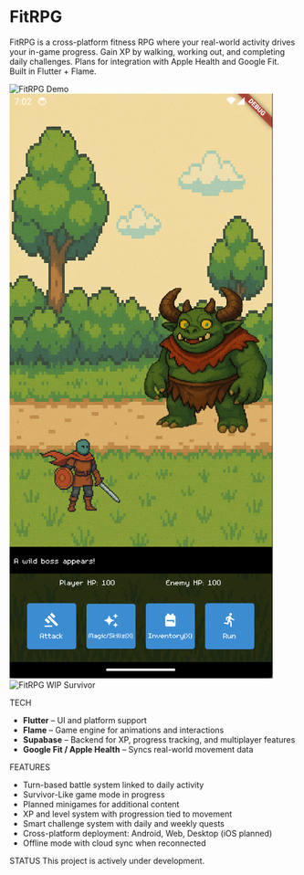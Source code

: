 # FitRPG

FitRPG is a cross-platform fitness RPG where your real-world activity drives your in-game progress. Gain XP by walking, working out, and completing daily challenges. Plans for integration with Apple Health and Google Fit. Built in Flutter + Flame.

![FitRPG Demo](assets/screenshots/visualdisplay.gif)
![FitRPG **WIP** TurnBased](assets/screenshots/rpg.png)
![FitRPG **WIP** Survivor](assets/screenshots/survivor.gif)


TECH
- **Flutter** – UI and platform support
- **Flame** – Game engine for animations and interactions
- **Supabase** – Backend for XP, progress tracking, and multiplayer features
- **Google Fit / Apple Health** – Syncs real-world movement data

  
FEATURES
-  Turn-based battle system linked to daily activity
-  Survivor-Like game mode in progress
-  Planned minigames for additional content
-  XP and level system with progression tied to movement
-  Smart challenge system with daily and weekly quests
-  Cross-platform deployment: Android, Web, Desktop (iOS planned)
-  Offline mode with cloud sync when reconnected

STATUS
This project is actively under development.
